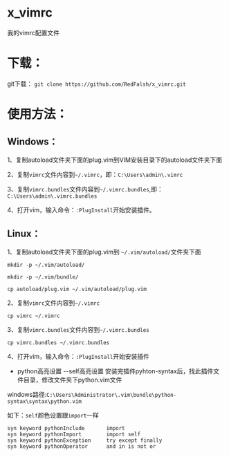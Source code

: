 # x_vimrc
我的vimrc配置文件

# 下载：

git下载：
`git clone https://github.com/RedFalsh/x_vimrc.git`

# 使用方法：

## Windows：

1、复制autoload文件夹下面的plug.vim到VIM安装目录下的autoload文件夹下面

2、复制`vimrc`文件内容到`~/.vimrc`，即：`C:\Users\admin\.vimrc`

3、复制`vimrc.bundles`文件内容到`~/.vimrc.bundles`,即：`C:\Users\admin\.vimrc.bundles`

4、打开vim，输入命令：`:PlugInstall`开始安装插件。

## Linux：

1、复制autoload文件夹下面的plug.vim到 `~/.vim/autoload/`文件夹下面

`mkdir -p ~/.vim/autoload/`

`mkdir -p ~/.vim/bundle/`

`cp autoload/plug.vim ~/.vim/autoload/plug.vim`

2、复制`vimrc`文件内容到`~/.vimrc`

`cp vimrc ~/.vimrc`

3、复制`vimrc.bundles`文件内容到`~/.vimrc.bundles`

`cp vimrc.bundles ~/.vimrc.bundles`

4、打开vim，输入命令：`:PlugInstall`开始安装插件


* python高亮设置 --self高亮设置
安装完插件pyhton-syntax后，找此插件文件目录，修改文件夹下python.vim文件

windows路径:`C:\Users\Administrator\.vim\bundle\python-syntax\syntax\python.vim`

如下：`self`颜色设置跟`import`一样
```
syn keyword pythonInclude       import
syn keyword pythonImport        import self
syn keyword pythonException     try except finally
syn keyword pythonOperator      and in is not or
```


